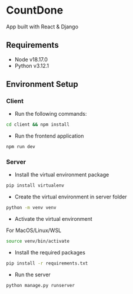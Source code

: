 # CountDone

App built with React & Django

## Requirements
- Node v18.17.0
- Python v3.12.1

## Environment Setup

### Client

- Run the following commands:
```bash
cd client && npm install
```
- Run the frontend application
```bash
npm run dev
```
### Server 

- Install the virtual environment package 

```bash
pip install virtualenv
```

- Create the virtual environment in server folder
```bash
python -m venv venv
```

- Activate the virtual environment

For MacOS/Linux/WSL
```bash
source venv/bin/activate
```

- Install the required packages
```bash
pip install -r requirements.txt
```

- Run the server
```bash
python manage.py runserver
```

